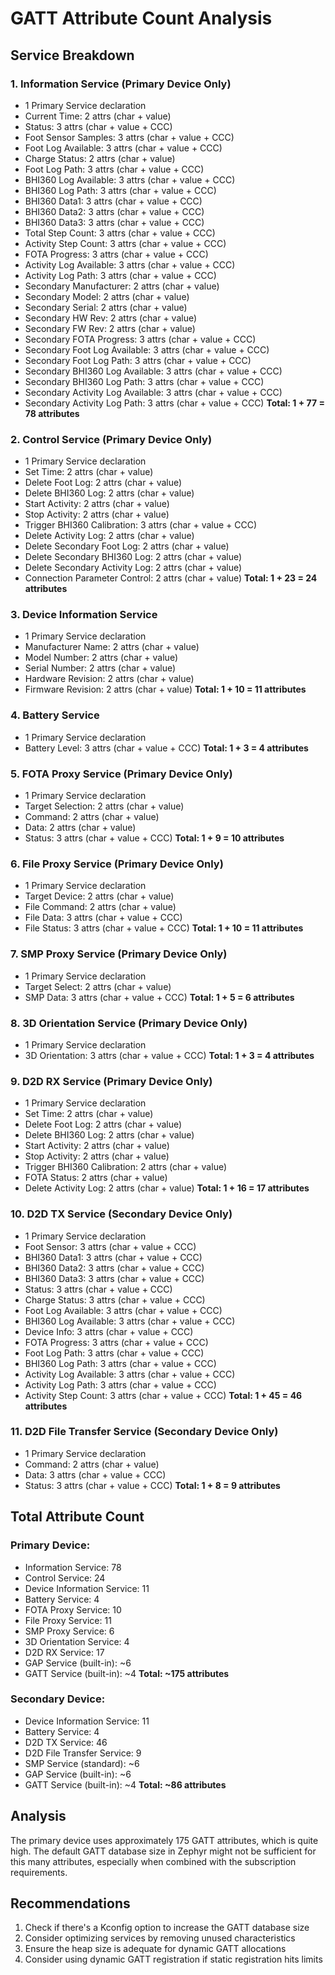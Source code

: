 # GATT Attribute Count Analysis

## Service Breakdown

### 1. Information Service (Primary Device Only)
- 1 Primary Service declaration
- Current Time: 2 attrs (char + value)
- Status: 3 attrs (char + value + CCC)
- Foot Sensor Samples: 3 attrs (char + value + CCC)
- Foot Log Available: 3 attrs (char + value + CCC)
- Charge Status: 2 attrs (char + value)
- Foot Log Path: 3 attrs (char + value + CCC)
- BHI360 Log Available: 3 attrs (char + value + CCC)
- BHI360 Log Path: 3 attrs (char + value + CCC)
- BHI360 Data1: 3 attrs (char + value + CCC)
- BHI360 Data2: 3 attrs (char + value + CCC)
- BHI360 Data3: 3 attrs (char + value + CCC)
- Total Step Count: 3 attrs (char + value + CCC)
- Activity Step Count: 3 attrs (char + value + CCC)
- FOTA Progress: 3 attrs (char + value + CCC)
- Activity Log Available: 3 attrs (char + value + CCC)
- Activity Log Path: 3 attrs (char + value + CCC)
- Secondary Manufacturer: 2 attrs (char + value)
- Secondary Model: 2 attrs (char + value)
- Secondary Serial: 2 attrs (char + value)
- Secondary HW Rev: 2 attrs (char + value)
- Secondary FW Rev: 2 attrs (char + value)
- Secondary FOTA Progress: 3 attrs (char + value + CCC)
- Secondary Foot Log Available: 3 attrs (char + value + CCC)
- Secondary Foot Log Path: 3 attrs (char + value + CCC)
- Secondary BHI360 Log Available: 3 attrs (char + value + CCC)
- Secondary BHI360 Log Path: 3 attrs (char + value + CCC)
- Secondary Activity Log Available: 3 attrs (char + value + CCC)
- Secondary Activity Log Path: 3 attrs (char + value + CCC)
**Total: 1 + 77 = 78 attributes**

### 2. Control Service (Primary Device Only)
- 1 Primary Service declaration
- Set Time: 2 attrs (char + value)
- Delete Foot Log: 2 attrs (char + value)
- Delete BHI360 Log: 2 attrs (char + value)
- Start Activity: 2 attrs (char + value)
- Stop Activity: 2 attrs (char + value)
- Trigger BHI360 Calibration: 3 attrs (char + value + CCC)
- Delete Activity Log: 2 attrs (char + value)
- Delete Secondary Foot Log: 2 attrs (char + value)
- Delete Secondary BHI360 Log: 2 attrs (char + value)
- Delete Secondary Activity Log: 2 attrs (char + value)
- Connection Parameter Control: 2 attrs (char + value)
**Total: 1 + 23 = 24 attributes**

### 3. Device Information Service
- 1 Primary Service declaration
- Manufacturer Name: 2 attrs (char + value)
- Model Number: 2 attrs (char + value)
- Serial Number: 2 attrs (char + value)
- Hardware Revision: 2 attrs (char + value)
- Firmware Revision: 2 attrs (char + value)
**Total: 1 + 10 = 11 attributes**

### 4. Battery Service
- 1 Primary Service declaration
- Battery Level: 3 attrs (char + value + CCC)
**Total: 1 + 3 = 4 attributes**

### 5. FOTA Proxy Service (Primary Device Only)
- 1 Primary Service declaration
- Target Selection: 2 attrs (char + value)
- Command: 2 attrs (char + value)
- Data: 2 attrs (char + value)
- Status: 3 attrs (char + value + CCC)
**Total: 1 + 9 = 10 attributes**

### 6. File Proxy Service (Primary Device Only)
- 1 Primary Service declaration
- Target Device: 2 attrs (char + value)
- File Command: 2 attrs (char + value)
- File Data: 3 attrs (char + value + CCC)
- File Status: 3 attrs (char + value + CCC)
**Total: 1 + 10 = 11 attributes**

### 7. SMP Proxy Service (Primary Device Only)
- 1 Primary Service declaration
- Target Select: 2 attrs (char + value)
- SMP Data: 3 attrs (char + value + CCC)
**Total: 1 + 5 = 6 attributes**

### 8. 3D Orientation Service (Primary Device Only)
- 1 Primary Service declaration
- 3D Orientation: 3 attrs (char + value + CCC)
**Total: 1 + 3 = 4 attributes**

### 9. D2D RX Service (Primary Device Only)
- 1 Primary Service declaration
- Set Time: 2 attrs (char + value)
- Delete Foot Log: 2 attrs (char + value)
- Delete BHI360 Log: 2 attrs (char + value)
- Start Activity: 2 attrs (char + value)
- Stop Activity: 2 attrs (char + value)
- Trigger BHI360 Calibration: 2 attrs (char + value)
- FOTA Status: 2 attrs (char + value)
- Delete Activity Log: 2 attrs (char + value)
**Total: 1 + 16 = 17 attributes**

### 10. D2D TX Service (Secondary Device Only)
- 1 Primary Service declaration
- Foot Sensor: 3 attrs (char + value + CCC)
- BHI360 Data1: 3 attrs (char + value + CCC)
- BHI360 Data2: 3 attrs (char + value + CCC)
- BHI360 Data3: 3 attrs (char + value + CCC)
- Status: 3 attrs (char + value + CCC)
- Charge Status: 3 attrs (char + value + CCC)
- Foot Log Available: 3 attrs (char + value + CCC)
- BHI360 Log Available: 3 attrs (char + value + CCC)
- Device Info: 3 attrs (char + value + CCC)
- FOTA Progress: 3 attrs (char + value + CCC)
- Foot Log Path: 3 attrs (char + value + CCC)
- BHI360 Log Path: 3 attrs (char + value + CCC)
- Activity Log Available: 3 attrs (char + value + CCC)
- Activity Log Path: 3 attrs (char + value + CCC)
- Activity Step Count: 3 attrs (char + value + CCC)
**Total: 1 + 45 = 46 attributes**

### 11. D2D File Transfer Service (Secondary Device Only)
- 1 Primary Service declaration
- Command: 2 attrs (char + value)
- Data: 3 attrs (char + value + CCC)
- Status: 3 attrs (char + value + CCC)
**Total: 1 + 8 = 9 attributes**

## Total Attribute Count

### Primary Device:
- Information Service: 78
- Control Service: 24
- Device Information Service: 11
- Battery Service: 4
- FOTA Proxy Service: 10
- File Proxy Service: 11
- SMP Proxy Service: 6
- 3D Orientation Service: 4
- D2D RX Service: 17
- GAP Service (built-in): ~6
- GATT Service (built-in): ~4
**Total: ~175 attributes**

### Secondary Device:
- Device Information Service: 11
- Battery Service: 4
- D2D TX Service: 46
- D2D File Transfer Service: 9
- SMP Service (standard): ~6
- GAP Service (built-in): ~6
- GATT Service (built-in): ~4
**Total: ~86 attributes**

## Analysis

The primary device uses approximately 175 GATT attributes, which is quite high. The default GATT database size in Zephyr might not be sufficient for this many attributes, especially when combined with the subscription requirements.

## Recommendations

1. Check if there's a Kconfig option to increase the GATT database size
2. Consider optimizing services by removing unused characteristics
3. Ensure the heap size is adequate for dynamic GATT allocations
4. Consider using dynamic GATT registration if static registration hits limits
